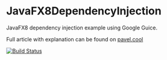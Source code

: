 # JavaFX8DependencyInjection
JavaFX8 dependency injection example using Google Guice.

Full article with explanation can be found on [pavel.cool](http://www.pavel.cool/java/JavaFX8-Guice-Integration/)

[![Build Status](https://travis-ci.org/Pscheidl/JavaFX8DependencyInjection.svg)](https://travis-ci.org/Pscheidl/JavaFX8DependencyInjection)
